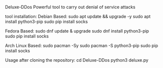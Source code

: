 Deluxe-DDos 
Powerful tool to carry out denial of service attacks

tool installation:
Debian Based: sudo apt update && upgrade -y
              sudo apt install python3-pip
              sudo pip install socks

Fedora Based: sudo dnf update & upgrade
              sudo dnf install python3-pip
              sudo pip install socks
              
Arch Linux Based: sudo pacman -Sy
                  sudo pacman -S python3-pip
                  sudo pip install socks
                  
                  
Usage after cloning the repository:
  cd Deluxe-DDos
  python3 deluxe.py

